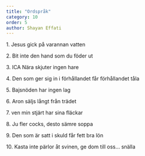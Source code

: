 ```yaml
---
title: "Ordspråk"
category: 10
order: 5
author: Shayan Effati
---
```


1\. Jesus gick på varannan vatten

2\. Bit inte den hand som du föder ut

3\. ICA Nära skjuter ingen hare

4\. Den som ger sig in i förhållandet får förhållandet tåla

5\. Bajsnöden har ingen lag

6\. Aron säljs långt från trädet

7\. ven min stjärt har sina fläckar

8\. Ju fler cocks, desto sämre soppa

9\. Den som är satt i skuld får fett bra lön

10\. Kasta inte pärlor åt svinen, ge dom till oss… snälla
